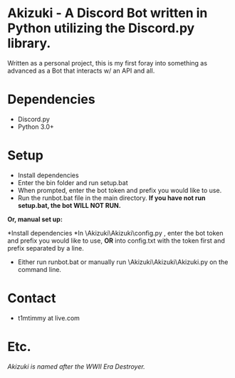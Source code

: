 # Akizuki - A Discord Bot written in Python utilizing the Discord.py library.

Written as a personal project, this is my first foray into something as advanced as a Bot that interacts w/ an API and all.

# Dependencies

* Discord.py
* Python 3.0+

# Setup

* Install dependencies 
* Enter the bin folder and run setup.bat
* When prompted, enter the bot token and prefix you would like to use.
* Run the runbot.bat file in the main directory. **If you have not run setup.bat, the bot WILL NOT RUN.**

**Or, manual set up:**

*Install dependencies
*In \Akizuki\Akizuki\config.py , enter the bot token and prefix you would like to use, **OR** into config.txt with the token first and prefix separated by a line.
* Either run runbot.bat or manually run \Akizuki\Akizuki\Akizuki.py on the command line.


# Contact
* t1mtimmy at live.com

# Etc.

*Akizuki is named after the WWII Era Destroyer.*
